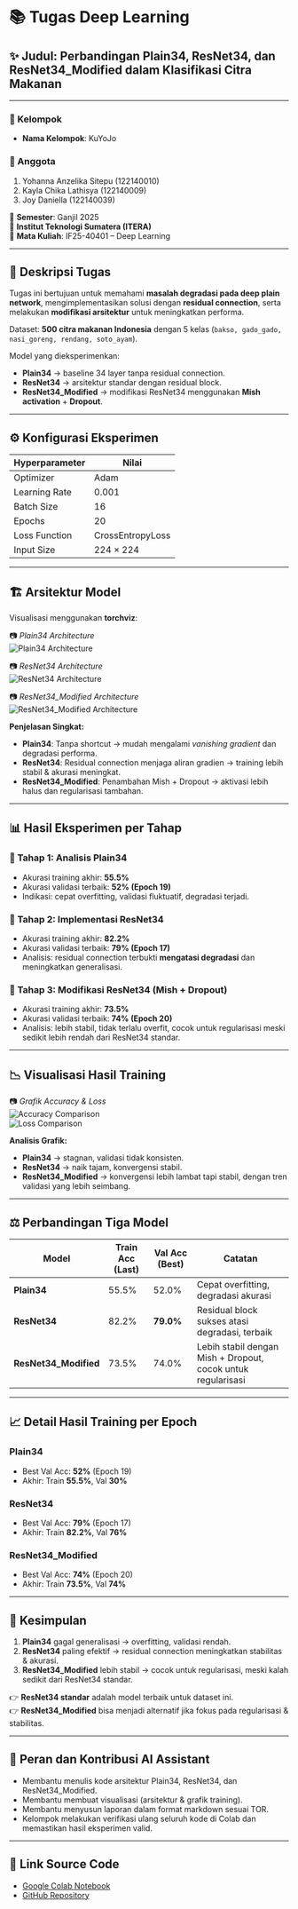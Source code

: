 # 📚 Tugas Deep Learning
## ✨ Judul: Perbandingan Plain34, ResNet34, dan ResNet34_Modified dalam Klasifikasi Citra Makanan

---

### 👥 Kelompok
- **Nama Kelompok**: KuYoJo  

### 👤 Anggota
1. Yohanna Anzelika Sitepu (122140010)  
2. Kayla Chika Lathisya (122140009)  
3. Joy Daniella (122140039)  

📅 **Semester**: Ganjil 2025  
🏫 **Institut Teknologi Sumatera (ITERA)**  
📘 **Mata Kuliah**: IF25-40401 – Deep Learning  

---

## 📖 Deskripsi Tugas
Tugas ini bertujuan untuk memahami **masalah degradasi pada deep plain network**, mengimplementasikan solusi dengan **residual connection**, serta melakukan **modifikasi arsitektur** untuk meningkatkan performa.  

Dataset: **500 citra makanan Indonesia** dengan 5 kelas (`bakso, gado_gado, nasi_goreng, rendang, soto_ayam`).  

Model yang dieksperimenkan:
- **Plain34** → baseline 34 layer tanpa residual connection.  
- **ResNet34** → arsitektur standar dengan residual block.  
- **ResNet34_Modified** → modifikasi ResNet34 menggunakan **Mish activation** + **Dropout**.  

---

## ⚙️ Konfigurasi Eksperimen
| Hyperparameter | Nilai |
|----------------|-------|
| Optimizer      | Adam |
| Learning Rate  | 0.001 |
| Batch Size     | 16 |
| Epochs         | 20 |
| Loss Function  | CrossEntropyLoss |
| Input Size     | 224 × 224 |

---

## 🏗️ Arsitektur Model
Visualisasi menggunakan **torchviz**:

📷 *Plain34 Architecture*  
![Plain34 Architecture](Plain34_architecture.png)

📷 *ResNet34 Architecture*  
![ResNet34 Architecture](ResNet34_architecture.png)

📷 *ResNet34_Modified Architecture*  
![ResNet34_Modified Architecture](ResNet34_Modified_architecture.png)

**Penjelasan Singkat:**
- **Plain34**: Tanpa shortcut → mudah mengalami *vanishing gradient* dan degradasi performa.  
- **ResNet34**: Residual connection menjaga aliran gradien → training lebih stabil & akurasi meningkat.  
- **ResNet34_Modified**: Penambahan Mish + Dropout → aktivasi lebih halus dan regularisasi tambahan.  

---

## 📊 Hasil Eksperimen per Tahap

### 🔹 Tahap 1: Analisis Plain34
- Akurasi training akhir: **55.5%**  
- Akurasi validasi terbaik: **52% (Epoch 19)**  
- Indikasi: cepat overfitting, validasi fluktuatif, degradasi terjadi.  

### 🔹 Tahap 2: Implementasi ResNet34
- Akurasi training akhir: **82.2%**  
- Akurasi validasi terbaik: **79% (Epoch 17)**  
- Analisis: residual connection terbukti **mengatasi degradasi** dan meningkatkan generalisasi.  

### 🔹 Tahap 3: Modifikasi ResNet34 (Mish + Dropout)
- Akurasi training akhir: **73.5%**  
- Akurasi validasi terbaik: **74% (Epoch 20)**  
- Analisis: lebih stabil, tidak terlalu overfit, cocok untuk regularisasi meski sedikit lebih rendah dari ResNet34 standar.  

---

## 📉 Visualisasi Hasil Training

📷 *Grafik Accuracy & Loss*  
![Accuracy Comparison](accuracy.png)  
![Loss Comparison](loss.png)

**Analisis Grafik:**
- **Plain34** → stagnan, validasi tidak konsisten.  
- **ResNet34** → naik tajam, konvergensi stabil.  
- **ResNet34_Modified** → konvergensi lebih lambat tapi stabil, dengan tren validasi yang lebih seimbang.  

---

## ⚖️ Perbandingan Tiga Model

| Model                 | Train Acc (Last) | Val Acc (Best) | Catatan |
|------------------------|------------------|----------------|---------|
| **Plain34**            | 55.5%            | 52.0%          | Cepat overfitting, degradasi akurasi |
| **ResNet34**           | 82.2%            | **79.0%**      | Residual block sukses atasi degradasi, terbaik |
| **ResNet34_Modified**  | 73.5%            | 74.0%          | Lebih stabil dengan Mish + Dropout, cocok untuk regularisasi |

---

## 📈 Detail Hasil Training per Epoch

### Plain34
- Best Val Acc: **52%** (Epoch 19)  
- Akhir: Train **55.5%**, Val **30%**

### ResNet34
- Best Val Acc: **79%** (Epoch 17)  
- Akhir: Train **82.2%**, Val **76%**

### ResNet34_Modified
- Best Val Acc: **74%** (Epoch 20)  
- Akhir: Train **73.5%**, Val **74%**

---

## 🔑 Kesimpulan
1. **Plain34** gagal generalisasi → overfitting, validasi rendah.  
2. **ResNet34** paling efektif → residual connection meningkatkan stabilitas & akurasi.  
3. **ResNet34_Modified** lebih stabil → cocok untuk regularisasi, meski kalah sedikit dari ResNet34 standar.  

👉 **ResNet34 standar** adalah model terbaik untuk dataset ini.  
👉 **ResNet34_Modified** bisa menjadi alternatif jika fokus pada regularisasi & stabilitas.  

---

## 🤖 Peran dan Kontribusi AI Assistant
- Membantu menulis kode arsitektur Plain34, ResNet34, dan ResNet34_Modified.  
- Membantu membuat visualisasi (arsitektur & grafik training).  
- Membantu menyusun laporan dalam format markdown sesuai TOR.  
- Kelompok melakukan verifikasi ulang seluruh kode di Colab dan memastikan hasil eksperimen valid.  

---

## 🔗 Link Source Code
- [Google Colab Notebook](https://colab.research.google.com/drive/1GTeEs8nj1TR9MahRZXU3F50xQzP8GjII)  
- [GitHub Repository](https://github.com/username/repo-name)  
